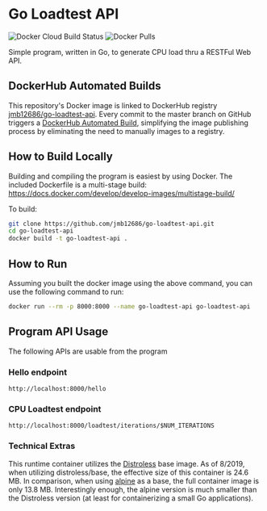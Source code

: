 # Go Loadtest API
![Docker Cloud Build Status](https://img.shields.io/docker/cloud/build/jmb12686/go-loadtest-api)
![Docker Pulls](https://img.shields.io/docker/pulls/jmb12686/go-loadtest-api)

Simple program, written in Go, to generate CPU load thru a RESTFul Web API.

## DockerHub Automated Builds
This repository's Docker image is linked to DockerHub registry [jmb12686/go-loadtest-api](https://hub.docker.com/r/jmb12686/go-loadtest-api).  Every commit to the master branch on GitHub triggers a [DockerHub Automated Build](https://docs.docker.com/docker-hub/builds/), simplifying the image publishing process by eliminating the need to manually images to a registry.

## How to Build Locally
Building and compiling the program is easiest by using Docker.  The included Dockerfile is a multi-stage build: https://docs.docker.com/develop/develop-images/multistage-build/

To build:

```bash
git clone https://github.com/jmb12686/go-loadtest-api.git
cd go-loadtest-api
docker build -t go-loadtest-api .
```


## How to Run
Assuming you built the docker image using the above command, you can use the following command to run:

```bash
docker run --rm -p 8000:8000 --name go-loadtest-api go-loadtest-api
```

## Program API Usage
The following APIs are usable from the program
### Hello endpoint
```
http://localhost:8000/hello
```

### CPU Loadtest endpoint
```
http://localhost:8000/loadtest/iterations/$NUM_ITERATIONS
```

### Technical Extras
This runtime container utilizes the [Distroless](https://github.com/GoogleContainerTools/distroless) base image.  As of 8/2019, when utilizing distroless/base, the effective size of this container is 24.6 MB.  In comparison, when using [alpine](https://hub.docker.com/_/alpine) as a base, the full container image is only 13.8 MB.  Interestingly enough, the alpine version is much smaller than the Distroless version (at least for containerizing a small Go applications).

